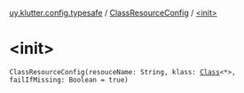 [uy.klutter.config.typesafe](../index.md) / [ClassResourceConfig](index.md) / [&lt;init&gt;](.)


# &lt;init&gt;
<code>ClassResourceConfig(resouceName: String, klass: [Class](http://docs.oracle.com/javase/6/docs/api/java/lang/Class.html)<*>, failIfMissing: Boolean = true)</code><br/>


